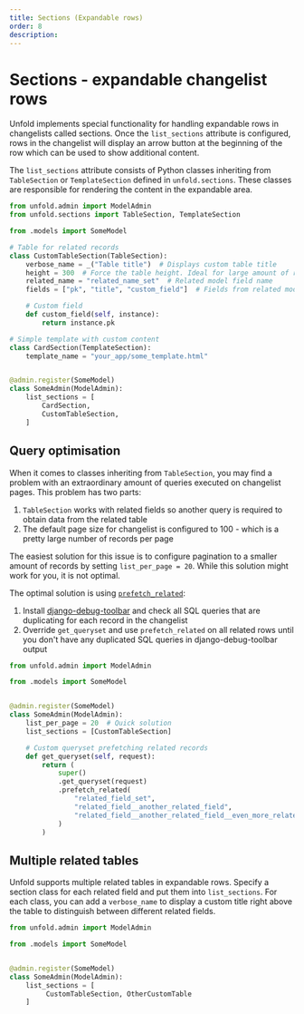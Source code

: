 ```yaml
---
title: Sections (Expandable rows)
order: 8
description:
---
```


# Sections - expandable changelist rows

Unfold implements special functionality for handling expandable rows in changelists called sections. Once the `list_sections` attribute is configured, rows in the changelist will display an arrow button at the beginning of the row which can be used to show additional content.

The `list_sections` attribute consists of Python classes inheriting from `TableSection` or `TemplateSection` defined in `unfold.sections`. These classes are responsible for rendering the content in the expandable area.

```python
from unfold.admin import ModelAdmin
from unfold.sections import TableSection, TemplateSection

from .models import SomeModel

# Table for related records
class CustomTableSection(TableSection):
    verbose_name = _("Table title")  # Displays custom table title
    height = 300  # Force the table height. Ideal for large amount of records
    related_name = "related_name_set"  # Related model field name
    fields = ["pk", "title", "custom_field"]  # Fields from related model

    # Custom field
    def custom_field(self, instance):
        return instance.pk

# Simple template with custom content
class CardSection(TemplateSection):
    template_name = "your_app/some_template.html"


@admin.register(SomeModel)
class SomeAdmin(ModelAdmin):
    list_sections = [
        CardSection,
        CustomTableSection,
    ]
```

## Query optimisation

When it comes to classes inheriting from `TableSection`, you may find a problem with an extraordinary amount of queries executed on changelist pages. This problem has two parts:

1. `TableSection` works with related fields so another query is required to obtain data from the related table
2. The default page size for changelist is configured to 100 - which is a pretty large number of records per page

The easiest solution for this issue is to configure pagination to a smaller amount of records by setting `list_per_page = 20`. While this solution might work for you, it is not optimal.

The optimal solution is using [`prefetch_related`](https://docs.djangoproject.com/en/5.1/ref/models/querysets/#prefetch-related):

1. Install [django-debug-toolbar](https://github.com/django-commons/django-debug-toolbar) and check all SQL queries that are duplicating for each record in the changelist
2. Override `get_queryset` and use `prefetch_related` on all related rows until you don't have any duplicated SQL queries in django-debug-toolbar output

```python
from unfold.admin import ModelAdmin

from .models import SomeModel


@admin.register(SomeModel)
class SomeAdmin(ModelAdmin):
    list_per_page = 20  # Quick solution
    list_sections = [CustomTableSection]

    # Custom queryset prefetching related records
    def get_queryset(self, request):
        return (
            super()
            .get_queryset(request)
            .prefetch_related(
                "related_field_set",
                "related_field__another_related_field",
                "related_field__another_related_field__even_more_related_field",
            )
        )
```

## Multiple related tables

Unfold supports multiple related tables in expandable rows. Specify a section class for each related field and put them into `list_sections`. For each class, you can add a `verbose_name` to display a custom title right above the table to distinguish between different related fields.

```python
from unfold.admin import ModelAdmin

from .models import SomeModel


@admin.register(SomeModel)
class SomeAdmin(ModelAdmin):
    list_sections = [
         CustomTableSection, OtherCustomTable
    ]
```
